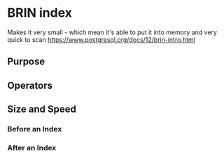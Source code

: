 # BRIN index
Makes it very small - which mean it's able to put it into memory and very quick to scan 
https://www.postgresql.org/docs/12/brin-intro.html

## Purpose

## Operators

## Size and Speed

### Before an Index


### After an Index